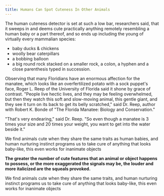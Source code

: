 ```yaml
---
title: Humans Can Spot Cuteness In Other Animals
---
```


The human cuteness detector is set at such a low bar, researchers said, that it sweeps in and deems cute practically anything remotely resembling a human baby or a part thereof, and so ends up including the young of virtually every mammalian species:

- baby ducks & chickens
- woolly bear caterpillars
- a bobbing balloon
- a big round rock stacked on a smaller rock, a colon, a hyphen and a close parenthesis typed in succession.

Observing that many Floridians have an enormous affection for the manatee, which looks like an overfertilized potato with a sock puppet's face, Roger L. Reep of the University of Florida said it shone by grace of contrast. "People live hectic lives, and they may be feeling overwhelmed, but then they watch this soft and slow-moving animal, this gentle giant, and they see it turn on its back to get its belly scratched," said Dr. Reep, author with Robert K. Bonde of "The Florida Manatee: Biology and Conservation."

"That's very endearing," said Dr. Reep. "So even though a manatee is 3 times your size and 20 times your weight, you want to get into the water beside it."

We find animals cute when they share the same traits as human babies, and human nurturing instinct programs us to take cure of anything that looks baby-like, this even works for inanimate objects

**The greater the number of cute features that an animal or object happens to possess, or the more exaggerated the signals may be, the louder and more italicized are the squeals provoked.**

We find animals cute when they share the same traits, and human nurturing instinct programs us to take cure of anything that looks baby-like, this even works for inanimate objects
